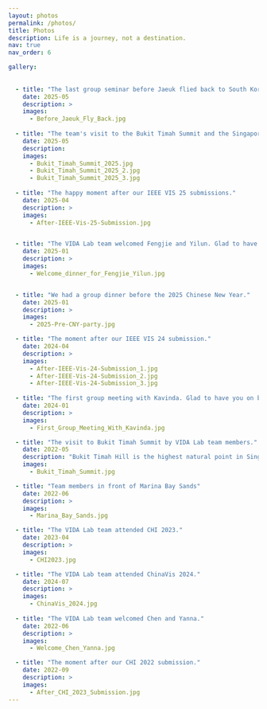 ```yaml
---
layout: photos
permalink: /photos/
title: Photos
description: Life is a journey, not a destination.
nav: true
nav_order: 6

gallery:
  
    
  - title: "The last group seminar before Jaeuk flied back to South Korea. All the best!"
    date: 2025-05
    description: >
    images:
      - Before_Jaeuk_Fly_Back.jpg
      
  - title: "The team's visit to the Bukit Timah Summit and the Singapore Quarry."
    date: 2025-05
    description:
    images:
      - Bukit_Timah_Summit_2025.jpg
      - Bukit_Timah_Summit_2025_2.jpg
      - Bukit_Timah_Summit_2025_3.jpg
      
  - title: "The happy moment after our IEEE VIS 25 submissions."
    date: 2025-04
    description: >
    images:
      - After-IEEE-Vis-25-Submission.jpg


  - title: "The VIDA Lab team welcomed Fengjie and Yilun. Glad to have you on the team!"
    date: 2025-01
    description: >
    images:
      - Welcome_dinner_for_Fengjie_Yilun.jpg


  - title: "We had a group dinner before the 2025 Chinese New Year."
    date: 2025-01
    description: >
    images:
      - 2025-Pre-CNY-party.jpg

  - title: "The moment after our IEEE VIS 24 submission."
    date: 2024-04
    description: >
    images:
      - After-IEEE-Vis-24-Submission_1.jpg
      - After-IEEE-Vis-24-Submission_2.jpg
      - After-IEEE-Vis-24-Submission_3.jpg
      
  - title: "The first group meeting with Kavinda. Glad to have you on board."
    date: 2024-01
    description: >
    images:
      - First_Group_Meeting_With_Kavinda.jpg

  - title: "The visit to Bukit Timah Summit by VIDA Lab team members."
    date: 2022-05
    description: "Bukit Timah Hill is the highest natural point in Singapore."
    images:
      - Bukit_Timah_Summit.jpg

  - title: "Team members in front of Marina Bay Sands"
    date: 2022-06
    description: >
    images:
      - Marina_Bay_Sands.jpg

  - title: "The VIDA Lab team attended CHI 2023."
    date: 2023-04
    description: >
    images:
      - CHI2023.jpg

  - title: "The VIDA Lab team attended ChinaVis 2024."
    date: 2024-07
    description: >
    images:
      - ChinaVis_2024.jpg
      
  - title: "The VIDA Lab team welcomed Chen and Yanna."
    date: 2022-06
    description: >
    images:
      - Welcome_Chen_Yanna.jpg

  - title: "The moment after our CHI 2022 submission."
    date: 2022-09
    description: >
    images:
      - After_CHI_2023_Submission.jpg
---
```

